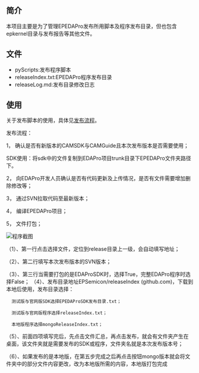 
## 简介
本项目主要是为了管理EPEDAPro发布所用脚本及程序发布目录，但也包含epkernel目录与发布报告等其他文件。
## 文件
- pyScripts:发布程序脚本
- releaseIndex.txt:EPEDAPro程序发布目录
- releaseLog.md:发布目录修改日志

## 使用
关于发布脚本的使用，具体见[发布流程](https://github.com/wlawlawlawla/releaseIndex/blob/main/%E5%8F%91%E5%B8%83%E6%B5%81%E7%A8%8B.docx)。

发布流程：

1， 确认是否有新版本的CAMSDK与CAMGuide且本次发布版本是否需要使用；

SDK使用：将sdk中的文件复制到EDAPro项目trunk目录下EPEDAPro文件夹路径下。

2， 向EDAPro开发人员确认是否有代码更新及上传情况，是否有文件需要增加删除修改等；

3， 通过SVN拉取代码至最新版本；

4， 编译EPEDAPro项目；

5， 文件打包；

![程序截图](https://github.com/wlawlawlawla/releaseIndex/blob/main/pyScripts/%E5%8F%91%E5%B8%83%E7%A8%8B%E5%BA%8F.png)

（1）、第一行点击选择文件，定位到release目录上一级，会自动填写地址；

（2）、第二行填写本次发布版本的SVN版本；

（3）、第三行当需要打包的是EDAProSDK时，选择True，完整EDAPro程序时选择False； （4）、发布目录地址EPSemicon/releaseIndex (github.com)，下载到本地后使用，发布目录选择：

      测试版与官网版SDK选择EPEDAProSDK发布目录.txt；

      测试版与官网版程序选择releaseIndex.txt；

      本地版程序选择mongoReleaseIndex.txt；

（5）、前面四项填写完后，先点击文件汇总，再点击发布，就会有文件夹产生在桌面，该文件夹就是需要发布的SDK或程序，文件夹名就是本次发布版本号；

（6）、如果发布的是本地版，在第五步完成之后再点击按钮mongo版本就会将文件夹中的部分文件内容更改，改为本地版所需的内容，本地版打包完成

